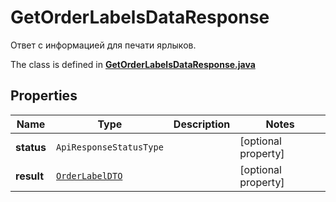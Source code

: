 

# GetOrderLabelsDataResponse

Ответ с информацией для печати ярлыков.

The class is defined in **[GetOrderLabelsDataResponse.java](../../src/main/java/org/openapitools/model/GetOrderLabelsDataResponse.java)**

## Properties

Name | Type | Description | Notes
------------ | ------------- | ------------- | -------------
**status** | `ApiResponseStatusType` |  |  [optional property]
**result** | [`OrderLabelDTO`](OrderLabelDTO.md) |  |  [optional property]




